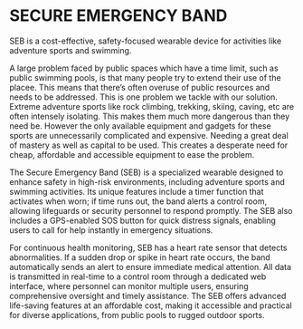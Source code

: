 # SECURE EMERGENCY BAND


SEB is a cost-effective, safety-focused wearable device for activities like adventure sports and swimming.

A large problem faced by public spaces which have a time limit, such as public swimming pools, is that many people try to extend their use of the placee. This means that there’s often overuse of public resources and needs to be addressed. This is one problem we tackle with our solution.
Extreme adventure sports like rock climbing, trekking, skiing, caving, etc are often intensely isolating. This makes them much more dangerous than they need be. However the only available equipment and gadgets for these sports are unnecessarily complicated and expensive. Needing a great deal of mastery as well as capital to be used. This creates a desperate need for cheap, affordable and accessible equipment to ease the problem.

The Secure Emergency Band (SEB) is a specialized wearable designed to enhance safety in high-risk environments, including adventure sports and swimming activities. Its unique features include a timer function that activates when worn; if time runs out, the band alerts a control room, allowing lifeguards or security personnel to respond promptly. The SEB also includes a GPS-enabled SOS button for quick distress signals, enabling users to call for help instantly in emergency situations.

For continuous health monitoring, SEB has a heart rate sensor that detects abnormalities. If a sudden drop or spike in heart rate occurs, the band automatically sends an alert to ensure immediate medical attention. All data is transmitted in real-time to a control room through a dedicated web interface, where personnel can monitor multiple users, ensuring comprehensive oversight and timely assistance. The SEB offers advanced life-saving features at an affordable cost, making it accessible and practical for diverse applications, from public pools to rugged outdoor sports.
